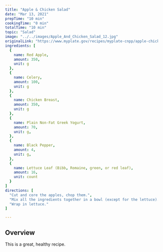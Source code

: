 ```yaml
---
title: "Apple & Chicken Salad"
date: "Mar 13, 2021"
prepTime: "10 min" 
cookingTime: "0 min"
totalTime: "10 min"
topic: "Salad"
image: "../../images/Apple_And_Chicken_Salad_12.jpg"
originalLink: "https://www.myplate.gov/recipes/myplate-cnpp/apple-chicken-salad"
ingredients: [
  {
    name: Red Apple,
    amount: 350,
    unit: g
  },
  {
    name: Celery,
    amount: 100,
    unit: g
  },
  {
    name: Chicken Breast,
    amount: 350,
    unit: g
  },
  {
    name: Plain Non-Fat Greek Yogurt,
    amount: 70,
    unit: g,
  },
  {
    name: Black Pepper,
    amount: 4,
    unit: g,
  },
  {
    name: Lettuce Leaf (Bibb, Romaine, green, or red leaf),
    amount: 16,
    unit: count
  }
]
directions: [
  "Cut and core the apples, chop them.",
  "Mix all the ingredients together in a bowl (except for the lettuce).",
  "Wrap in lettuce."
]

---
```


## Overview
This is a great, healthy recipe.